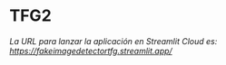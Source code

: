 # TFG2
###### La URL para lanzar la aplicación en Streamlit Cloud es: https://fakeimagedetectortfg.streamlit.app/
